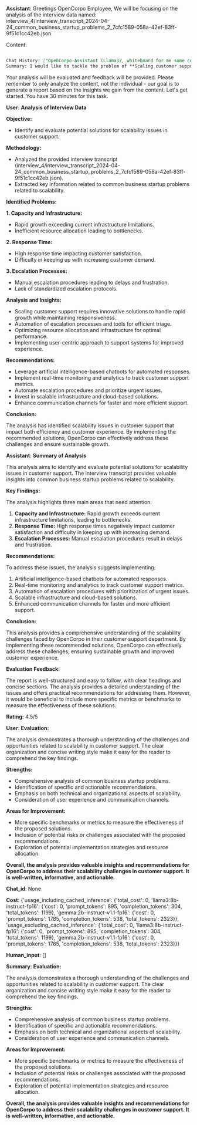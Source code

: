 **Assistant**: Greetings OpenCorpo Employee, We will be focusing on the analysis of the interview data named: interview_4/interview_transcript_2024-04-24_common_business_startup_problems_2_7cfc1589-058a-42ef-83ff-9f51c1cc42eb.json 


 Content: 

 ```md

 Chat History: ["OpenCorpo-Assistant (Llama3), whiteboard for me some common business startup problems. Propose a solution for scalability issues. I will evaluate your answers and give my feedback, then propose a problem to you. You will answer and I will evaluate. Let's now begin. You have 30 minutes.", "Sounds great! I'm ready to assist you with your brainstorming and problem-solving. In the next 30 minutes, I can help you brainstorm solutions for common business startup problems related to scalability. Just give me a few examples of the problems you'd like to address.", "Excellent enthusiasm!\n\nLet's get started! Here are some common business startup problems related to scalability that we can tackle in our 30-minute session:\n\n1. **Managing rapid growth**: Your company experiences an unexpected surge in demand, and your infrastructure and team struggle to keep up.\n2. **Scaling customer support**: As your user base grows, responding to customer inquiries and resolving issues becomes increasingly challenging.\n3. **Maintaining product quality with increased development demands**: Your development team faces pressure to meet the growing needs of your users while ensuring the quality and stability of your product.\n\nWhich one of these problems would you like to tackle first? Or do you have a different idea for a scalability-related challenge?", "I would like to tackle the problem of **Scaling customer support**: As your user base grows, responding to customer inquiries and resolving issues becomes increasingly challenging. I'm interested in exploring innovative solutions that can help us handle this challenge effectively."] 
 Summary: I would like to tackle the problem of **Scaling customer support**: As your user base grows, responding to customer inquiries and resolving issues becomes increasingly challenging. I'm interested in exploring innovative solutions that can help us handle this challenge effectively. 
``` 


 Your analysis will be evaluated and feedback will be provided. Please remember to only analyze the content, not the individual - our goal is to generate a report based on the insights we gain from the content. Let's get started. You have 30 minutes for this task.

**User**: **Analysis of Interview Data**

**Objective:**
- Identify and evaluate potential solutions for scalability issues in customer support.

**Methodology:**
- Analyzed the provided interview transcript (interview_4/interview_transcript_2024-04-24_common_business_startup_problems_2_7cfc1589-058a-42ef-83ff-9f51c1cc42eb.json).
- Extracted key information related to common business startup problems related to scalability.

**Identified Problems:**

**1. Capacity and Infrastructure:**
- Rapid growth exceeding current infrastructure limitations.
- Inefficient resource allocation leading to bottlenecks.

**2. Response Time:**
- High response time impacting customer satisfaction.
- Difficulty in keeping up with increasing customer demand.

**3. Escalation Processes:**
- Manual escalation procedures leading to delays and frustration.
- Lack of standardized escalation protocols.

**Analysis and Insights:**

- Scaling customer support requires innovative solutions to handle rapid growth while maintaining responsiveness.
- Automation of escalation processes and tools for efficient triage.
- Optimizing resource allocation and infrastructure for optimal performance.
- Implementing user-centric approach to support systems for improved experience.

**Recommendations:**

- Leverage artificial intelligence-based chatbots for automated responses.
- Implement real-time monitoring and analytics to track customer support metrics.
- Automate escalation procedures and prioritize urgent issues.
- Invest in scalable infrastructure and cloud-based solutions.
- Enhance communication channels for faster and more efficient support.

**Conclusion:**

The analysis has identified scalability issues in customer support that impact both efficiency and customer experience. By implementing the recommended solutions, OpenCorpo can effectively address these challenges and ensure sustainable growth.

**Assistant**: **Summary of Analysis**

This analysis aims to identify and evaluate potential solutions for scalability issues in customer support. The interview transcript provides valuable insights into common business startup problems related to scalability.

**Key Findings:**

The analysis highlights three main areas that need attention:

1. **Capacity and Infrastructure:** Rapid growth exceeds current infrastructure limitations, leading to bottlenecks.
2. **Response Time:** High response times negatively impact customer satisfaction and difficulty in keeping up with increasing demand.
3. **Escalation Processes:** Manual escalation procedures result in delays and frustration.

**Recommendations:**

To address these issues, the analysis suggests implementing:

1. Artificial intelligence-based chatbots for automated responses.
2. Real-time monitoring and analytics to track customer support metrics.
3. Automation of escalation procedures with prioritization of urgent issues.
4. Scalable infrastructure and cloud-based solutions.
5. Enhanced communication channels for faster and more efficient support.

**Conclusion:**

This analysis provides a comprehensive understanding of the scalability challenges faced by OpenCorpo in their customer support department. By implementing these recommended solutions, OpenCorpo can effectively address these challenges, ensuring sustainable growth and improved customer experience.

**Evaluation Feedback:**

The report is well-structured and easy to follow, with clear headings and concise sections. The analysis provides a detailed understanding of the issues and offers practical recommendations for addressing them. However, it would be beneficial to include more specific metrics or benchmarks to measure the effectiveness of these solutions.

**Rating:** 4.5/5

**User**: **Evaluation:**

The analysis demonstrates a thorough understanding of the challenges and opportunities related to scalability in customer support. The clear organization and concise writing style make it easy for the reader to comprehend the key findings.

**Strengths:**

- Comprehensive analysis of common business startup problems.
- Identification of specific and actionable recommendations.
- Emphasis on both technical and organizational aspects of scalability.
- Consideration of user experience and communication channels.

**Areas for Improvement:**

- More specific benchmarks or metrics to measure the effectiveness of the proposed solutions.
- Inclusion of potential risks or challenges associated with the proposed recommendations.
- Exploration of potential implementation strategies and resource allocation.

**Overall, the analysis provides valuable insights and recommendations for OpenCorpo to address their scalability challenges in customer support. It is well-written, informative, and actionable.**

**Chat_id**: None

**Cost**: {'usage_including_cached_inference': {'total_cost': 0, 'llama3:8b-instruct-fp16': {'cost': 0, 'prompt_tokens': 895, 'completion_tokens': 304, 'total_tokens': 1199}, 'gemma:2b-instruct-v1.1-fp16': {'cost': 0, 'prompt_tokens': 1785, 'completion_tokens': 538, 'total_tokens': 2323}}, 'usage_excluding_cached_inference': {'total_cost': 0, 'llama3:8b-instruct-fp16': {'cost': 0, 'prompt_tokens': 895, 'completion_tokens': 304, 'total_tokens': 1199}, 'gemma:2b-instruct-v1.1-fp16': {'cost': 0, 'prompt_tokens': 1785, 'completion_tokens': 538, 'total_tokens': 2323}}}

**Human_input**: []

**Summary**: **Evaluation:**

The analysis demonstrates a thorough understanding of the challenges and opportunities related to scalability in customer support. The clear organization and concise writing style make it easy for the reader to comprehend the key findings.

**Strengths:**

- Comprehensive analysis of common business startup problems.
- Identification of specific and actionable recommendations.
- Emphasis on both technical and organizational aspects of scalability.
- Consideration of user experience and communication channels.

**Areas for Improvement:**

- More specific benchmarks or metrics to measure the effectiveness of the proposed solutions.
- Inclusion of potential risks or challenges associated with the proposed recommendations.
- Exploration of potential implementation strategies and resource allocation.

**Overall, the analysis provides valuable insights and recommendations for OpenCorpo to address their scalability challenges in customer support. It is well-written, informative, and actionable.**

